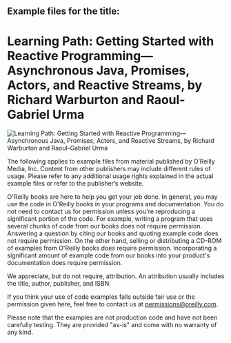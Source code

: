 ## Example files for the title:  
	  
# Learning Path: Getting Started with Reactive Programming—Asynchronous Java, Promises, Actors, and Reactive Streams, by Richard Warburton and Raoul-Gabriel Urma
	  
![Learning Path: Getting Started with Reactive Programming—Asynchronous Java, Promises, Actors, and Reactive Streams, by Richard Warburton and Raoul-Gabriel Urma](https://www.safaribooksonline.com/learning-paths/learning-path-getting/9781492028611)
	  
The following applies to example files from material published by O’Reilly Media, Inc. Content from other publishers may include different rules of usage. Please refer to any additional usage rights explained in the actual example files or refer to the publisher’s website.
	  
O'Reilly books are here to help you get your job done. In general, you may use the code in O'Reilly books in your programs and documentation. You do not need to contact us for permission unless you're reproducing a significant portion of the code. For example, writing a program that uses several chunks of code from our books does not require permission. Answering a question by citing our books and quoting example code does not require permission. On the other hand, selling or distributing a CD-ROM of examples from O'Reilly books does require permission. Incorporating a significant amount of example code from our books into your product's documentation does require permission.
	  
We appreciate, but do not require, attribution. An attribution usually includes the title, author, publisher, and ISBN.
	  
If you think your use of code examples falls outside fair use or the permission given here, feel free to contact us at <permissions@oreilly.com>.
	  
Please note that the examples are not production code and have not been carefully testing. They are provided "as-is" and come with no warranty of any kind.
